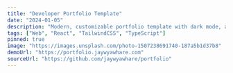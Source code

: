 ```yaml
---
title: "Developer Portfolio Template"
date: "2024-01-05"
description: "Modern, customizable portfolio template with dark mode, animations, and markdown support"
tags: ["Web", "React", "TailwindCSS", "TypeScript"]
pinned: true
image: "https://images.unsplash.com/photo-1507238691740-187a5b1d37b8"
demoUrl: "https://portfolio.jaywyawhare.com"
sourceUrl: "https://github.com/jaywyawhare/portfolio"
---
```

